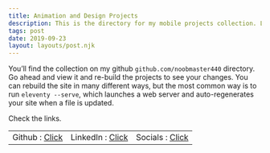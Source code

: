 ```yaml
---
title: Animation and Design Projects
description: This is the directory for my mobile projects collection. Lorem ipsum dolor sit amet, consectetur adipiscing elit, sed do eiusmod tempor incididunt ut labore et dolore magna aliqua. Ut enim ad minim veniam, quis nostrud exercitation ullamco laboris nisi ut aliquip ex ea commodo consequat. Duis aute irure dolor in reprehenderit in voluptate velit esse cillum dolore eu fugiat nulla pariatur. Excepteur sint occaecat cupidatat non proident, sunt in culpa qui officia deserunt mollit anim id est laborum.
tags: post
date: 2019-09-23
layout: layouts/post.njk
---
```


You’ll find the collection on my github `github.com/noobmaster440` directory. Go ahead and view it and re-build the projects to see your changes. You can rebuild the site in many different ways, but the most common way is to run `eleventy --serve`, which launches a web server and auto-regenerates your site when a file is updated.

Check the links.

<table>
    <tr>
        <td>Github : <a href="https://github.com/noobmaster440/Geocaching">Click</a></td>
        <td>LinkedIn : <a href="https://www.linkedin.com/in/ollie56/">Click</a></td>
        <td>Socials : <a href="https://www.linkedin.com/in/ollie56/">Click</a></td>
    </tr>
</table>